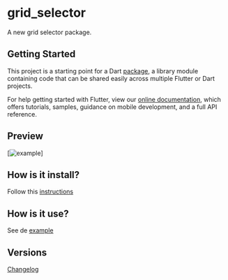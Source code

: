 # grid_selector

A new grid selector package.

## Getting Started

This project is a starting point for a Dart
[package](https://flutter.dev/developing-packages/),
a library module containing code that can be shared easily across
multiple Flutter or Dart projects.

For help getting started with Flutter, view our 
[online documentation](https://flutter.dev/docs), which offers tutorials, 
samples, guidance on mobile development, and a full API reference.

## Preview
[![example](https://media.giphy.com/media/Id7LKbxSZFHSueGQzc/giphy.gif)]

## How is it install? 

Follow this [instructions](https://pub.dev/packages/grid_selector#-installing-tab-) 

## How is it use?
See de [example](example/lib/main.dart)

## Versions 
  [Changelog](https://pub.dev/packages/grid_selector#-changelog-tab-) 

